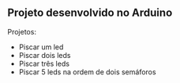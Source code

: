 ## Projeto desenvolvido no Arduino


Projetos:

* Piscar um led
* Piscar dois leds
* Piscar três leds
* Piscar 5 leds na ordem de dois semáforos
